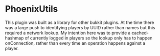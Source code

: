 # PhoenixUtils
This plugin was built as a library for other bukkit plugins. At the time there was a large push to identifying players by UUID rather than names but this required a network lookup. My intention here was to provide a cached-hashmap of currently logged in players so the lookup only has to happen onConnection, rather than every time an operation happens against a player. 
